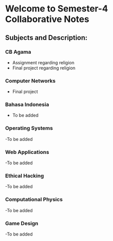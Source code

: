 # Welcome to Semester-4 Collaborative Notes

## Subjects and Description:

### CB Agama
- Assignment regarding religion
- Final project regarding religion
### Computer Networks
- Final project
### Bahasa Indonesia
- To be added
### Operating Systems
-To be added
### Web Applications
-To be added
### Ethical Hacking
-To be added
### Computational Physics
-To be added
### Game Design
-To be added
